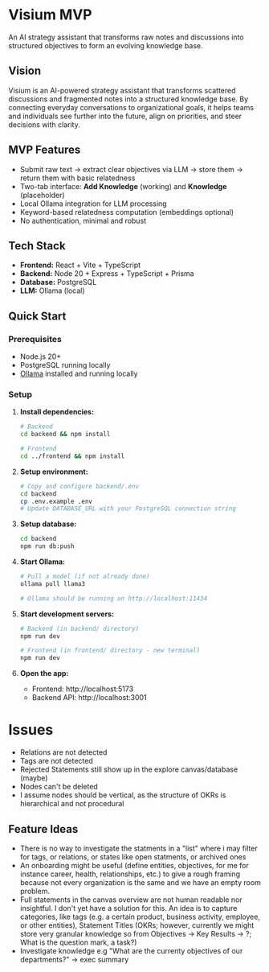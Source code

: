 # Visium MVP

An AI strategy assistant that transforms raw notes and discussions into structured objectives to form an evolving knowledge base.

## Vision

Visium is an AI-powered strategy assistant that transforms scattered discussions and fragmented notes into a structured knowledge base. By connecting everyday conversations to organizational goals, it helps teams and individuals see further into the future, align on priorities, and steer decisions with clarity.

## MVP Features

- Submit raw text → extract clear objectives via LLM → store them → return them with basic relatedness
- Two-tab interface: **Add Knowledge** (working) and **Knowledge** (placeholder)
- Local Ollama integration for LLM processing
- Keyword-based relatedness computation (embeddings optional)
- No authentication, minimal and robust

## Tech Stack

- **Frontend:** React + Vite + TypeScript
- **Backend:** Node 20 + Express + TypeScript + Prisma
- **Database:** PostgreSQL
- **LLM:** Ollama (local)

## Quick Start

### Prerequisites

- Node.js 20+
- PostgreSQL running locally
- [Ollama](https://ollama.ai/) installed and running locally

### Setup

1. **Install dependencies:**
   ```bash
   # Backend
   cd backend && npm install
   
   # Frontend
   cd ../frontend && npm install
   ```

2. **Setup environment:**
   ```bash
   # Copy and configure backend/.env
   cd backend
   cp .env.example .env
   # Update DATABASE_URL with your PostgreSQL connection string
   ```

3. **Setup database:**
   ```bash
   cd backend
   npm run db:push
   ```

4. **Start Ollama:**
   ```bash
   # Pull a model (if not already done)
   ollama pull llama3
   
   # Ollama should be running on http://localhost:11434
   ```

5. **Start development servers:**
   ```bash
   # Backend (in backend/ directory)
   npm run dev
   
   # Frontend (in frontend/ directory - new terminal)
   npm run dev
   ```

6. **Open the app:**
   - Frontend: http://localhost:5173
   - Backend API: http://localhost:3001

# Issues

- Relations are not detected
- Tags are not detected
- Rejected Statements still show up in the explore canvas/database (maybe)
- Nodes can't be deleted
- I assume nodes should be vertical, as the structure of OKRs is hierarchical and not procedural

## Feature Ideas
- There is no way to investigate the statments in a "list" where i may filter for tags, or relations, or states like open statments, or archived ones
- An onboarding might be useful (define entities, objectives, for me for instance career, health, relationships, etc.) to give a rough framing because not every organization is the same and we have an empty room problem.
- Full statements in the canvas overview are not human readable nor insightful. I don't yet have a solution for this. An idea is to capture categories, like tags (e.g. a certain product, business activity, employee, or other entities), Statement Titles (OKRs; however, currently we might store very granular knowledge so from Objectives -> Key Results -> ?; What is the question mark, a task?)
- Investigate knowledge e.g "What are the currenty objectives of our departments?" -> exec summary